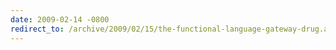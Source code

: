 ```yaml
---
date: 2009-02-14 -0800
redirect_to: /archive/2009/02/15/the-functional-language-gateway-drug.aspx/
---
```

